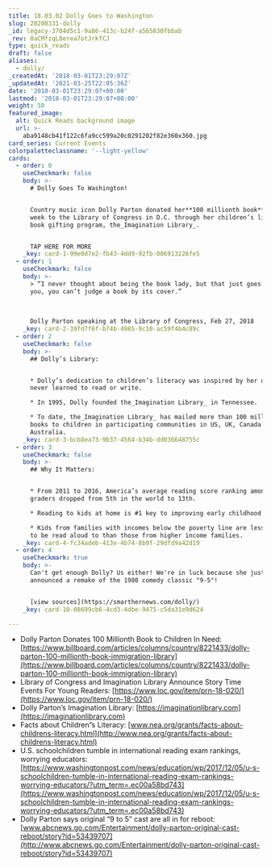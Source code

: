 ```yaml
---
title: 18.03.02 Dolly Goes to Washington
slug: 20200331-dolly
_id: legacy-3704d5c1-9a86-413c-b24f-a565830fbbab
_rev: 0aCMfzqL0erea7otJrkfCJ
type: quick_reads
draft: false
aliases:
  - dolly/
_createdAt: '2018-03-01T23:29:07Z'
_updatedAt: '2021-03-25T22:05:36Z'
date: '2018-03-01T23:29:07+00:00'
lastmod: '2018-03-01T23:29:07+00:00'
weight: 50
featured_image:
  alt: Quick Reads background image
  url: >-
    aba9148cb41f122c6fa9cc599a20c0291202f82e360x360.jpg
card_series: Current Events
colorpaletteclassname: '--light-yellow'
cards:
  - order: 0
    useCheckmark: false
    body: >-
      # Dolly Goes To Washington!


      Country music icon Dolly Parton donated her**100 millionth book** this
      week to the Library of Congress in D.C. through her children’s literacy &
      book gifting program, the_Imagination Library_.


      TAP HERE FOR MORE
    _key: card-1-99e0d7e2-fb43-4dd9-92fb-006913226fe5
  - order: 1
    useCheckmark: false
    body: >-
      > “I never thought about being the book lady, but that just goes to show
      you, you can’t judge a book by its cover.”  
        
        
        
      Dolly Parton speaking at the Library of Congress, Feb 27, 2018
    _key: card-2-39fd7f6f-b74b-4985-9c10-ac59f4b4c89c
  - order: 2
    useCheckmark: false
    body: >-
      ## Dolly’s Library:


      * Dolly’s dedication to children’s literacy was inspired by her dad, who
      never learned to read or write.

      * In 1995, Dolly founded the_Imagination Library_ in Tennessee.

      * To date, the_Imagination Library_ has mailed more than 100 million free
      books to children in participating communities in US, UK, Canada &
      Australia.
    _key: card-3-bcb8ea73-9b37-4564-b34b-dd036648755c
  - order: 3
    useCheckmark: false
    body: >-
      ## Why It Matters:


      * From 2011 to 2016, America’s average reading score ranking among 4th
      graders dropped from 5th in the world to 13th.

      * Reading to kids at home is #1 key to improving early childhood literacy.

      * Kids from families with incomes below the poverty line are less likely
      to be read aloud to than those from higher income families.
    _key: card-4-fc34adeb-413e-4b74-8b9f-29dfd9a42d19
  - order: 4
    useCheckmark: true
    body: >-
      Can't get enough Dolly? Us either! We're in luck because she just
      announced a remake of the 1980 comedy classic "9-5"!


      [view sources](https://smarthernews.com/dolly/)
    _key: card-10-08699cb6-4cd3-4dbe-9475-c5da31e9d624

---
```

* Dolly Parton Donates 100 Millionth Book to Children In Need: [https://www.billboard.com/articles/columns/country/8221433/dolly-parton-100-millionth-book-immigration-library](https://www.billboard.com/articles/columns/country/8221433/dolly-parton-100-millionth-book-immigration-library)
* Library of Congress and Imagination Library Announce Story Time Events For Young Readers: [https://www.loc.gov/item/prn-18-020/](https://www.loc.gov/item/prn-18-020/)
* Dolly Parton’s Imagination Library: [https://imaginationlibrary.com](https://imaginationlibrary.com)
* Facts about Children”s Literacy: [www.nea.org/grants/facts-about-childrens-literacy.html](http://www.nea.org/grants/facts-about-childrens-literacy.html)
* U.S. schoolchildren tumble in international reading exam rankings, worrying educators: [https://www.washingtonpost.com/news/education/wp/2017/12/05/u-s-schoolchildren-tumble-in-international-reading-exam-rankings-worrying-educators/?utm_term=.ec00a58bd743](https://www.washingtonpost.com/news/education/wp/2017/12/05/u-s-schoolchildren-tumble-in-international-reading-exam-rankings-worrying-educators/?utm_term=.ec00a58bd743)
* Dolly Parton says original “9 to 5” cast are all in for reboot: [www.abcnews.go.com/Entertainment/dolly-parton-original-cast-reboot/story?id=53439707](http://www.abcnews.go.com/Entertainment/dolly-parton-original-cast-reboot/story?id=53439707)